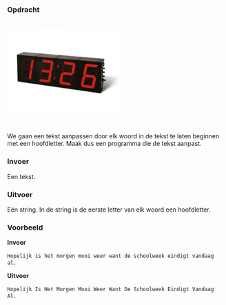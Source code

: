 ### Opdracht

<br>  
<div class="dodona-centered-group"><img src="media/digitale_klok.jpeg" width="275" height="207"></div>
<br>

We gaan een tekst aanpassen door elk woord in de tekst te laten beginnen met een hoofdletter. Maak dus een programma die de tekst aanpast.

### Invoer

Een tekst.

### Uitvoer

Eén string. In de string is de eerste letter van elk woord een hoofdletter.

### Voorbeeld

**Invoer**
    
    Hopelijk is het morgen mooi weer want de schoolweek eindigt vandaag al.

**Uitvoer**
    
    Hopelijk Is Het Morgen Mooi Weer Want De Schoolweek Eindigt Vandaag Al.
    
     
  
   
